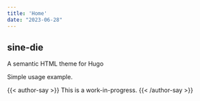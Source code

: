 ```yaml
---
title: 'Home'
date: "2023-06-28"
---
```


## sine-die

A semantic HTML theme for Hugo

Simple usage example.

{{< author-say >}}
This is a work-in-progress.
{{< /author-say >}}
